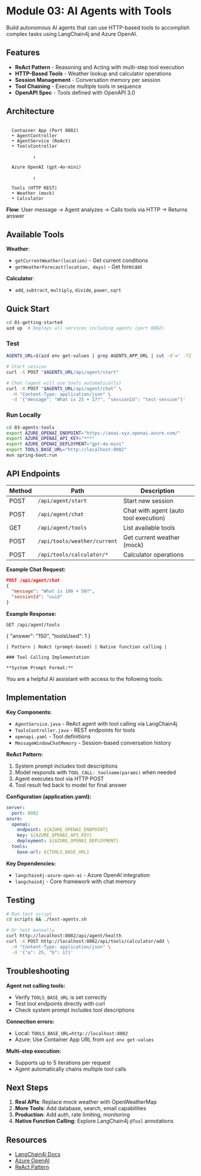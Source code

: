 # Module 03: AI Agents with Tools

Build autonomous AI agents that can use HTTP-based tools to accomplish complex tasks using LangChain4j and Azure OpenAI.

## Features

- **ReAct Pattern** - Reasoning and Acting with multi-step tool execution
- **HTTP-Based Tools** - Weather lookup and calculator operations
- **Session Management** - Conversation memory per session
- **Tool Chaining** - Execute multiple tools in sequence
- **OpenAPI Spec** - Tools defined with OpenAPI 3.0

## Architecture

```

  Container App (Port 8082)      
  • AgentController             
  • AgentService (ReAct)        
  • ToolsController             

          ↓

  Azure OpenAI (gpt-4o-mini)     

          ↓

  Tools (HTTP REST)              
  • Weather (mock)               
  • Calculator                   

```

**Flow**: User message → Agent analyzes → Calls tools via HTTP → Returns answer

## Available Tools

**Weather**:
- `getCurrentWeather(location)` - Get current conditions
- `getWeatherForecast(location, days)` - Get forecast

**Calculator**:
- `add`, `subtract`, `multiply`, `divide`, `power`, `sqrt`

## Quick Start

```bash
cd 01-getting-started
azd up  # Deploys all services including agents (port 8082)
```

### Test

```bash
AGENTS_URL=$(azd env get-values | grep AGENTS_APP_URL | cut -d'=' -f2 | tr -d '"')

# Start session
curl -X POST "$AGENTS_URL/api/agent/start"

# Chat (agent will use tools automatically)
curl -X POST "$AGENTS_URL/api/agent/chat" \
  -H "Content-Type: application/json" \
  -d '{"message": "What is 25 + 17?", "sessionId": "test-session"}'
```

### Run Locally

```bash
cd 03-agents-tools
export AZURE_OPENAI_ENDPOINT="https://aoai-xyz.openai.azure.com/"
export AZURE_OPENAI_API_KEY="***"
export AZURE_OPENAI_DEPLOYMENT="gpt-4o-mini"
export TOOLS_BASE_URL="http://localhost:8082"
mvn spring-boot:run
```


## API Endpoints

| Method | Path | Description |
|--------|------|-------------|
| POST | `/api/agent/start` | Start new session |
| POST | `/api/agent/chat` | Chat with agent (auto tool execution) |
| GET | `/api/agent/tools` | List available tools |
| POST | `/api/tools/weather/current` | Get current weather (mock) |
| POST | `/api/tools/calculator/*` | Calculator operations |

**Example Chat Request:**
```json
POST /api/agent/chat
{
  "message": "What is 100 + 50?",
  "sessionId": "uuid"
}
```

**Example Response:**
```http
GET /api/agent/tools
```
{ "answer": "150", "toolsUsed": 1 }
```
| Pattern | ReAct (prompt-based) | Native function calling |

### Tool Calling Implementation

**System Prompt Format:**
```
You are a helpful AI assistant with access to the following tools:

## Implementation

**Key Components:**
- `AgentService.java` - ReAct agent with tool calling via LangChain4j
- `ToolsController.java` - REST endpoints for tools
- `openapi.yaml` - Tool definitions
- `MessageWindowChatMemory` - Session-based conversation history

**ReAct Pattern:**
1. System prompt includes tool descriptions
2. Model responds with `TOOL_CALL: toolname(params)` when needed
3. Agent executes tool via HTTP POST
4. Tool result fed back to model for final answer

**Configuration (application.yaml):**
```yaml
server:
  port: 8082
azure:
  openai:
    endpoint: ${AZURE_OPENAI_ENDPOINT}
    key: ${AZURE_OPENAI_API_KEY}
    deployment: ${AZURE_OPENAI_DEPLOYMENT}
  tools:
    base-url: ${TOOLS_BASE_URL}
```

**Key Dependencies:**
- `langchain4j-azure-open-ai` - Azure OpenAI integration
- `langchain4j` - Core framework with chat memory

## Testing

```bash
# Run test script
cd scripts && ./test-agents.sh

# Or test manually
curl http://localhost:8082/api/agent/health
curl -X POST http://localhost:8082/api/tools/calculator/add \
  -H "Content-Type: application/json" \
  -d '{"a": 25, "b": 17}'
```

## Troubleshooting

**Agent not calling tools:**
- Verify `TOOLS_BASE_URL` is set correctly
- Test tool endpoints directly with curl
- Check system prompt includes tool descriptions

**Connection errors:**
- Local: `TOOLS_BASE_URL=http://localhost:8082`
- Azure: Use Container App URL from `azd env get-values`

**Multi-step execution:**
- Supports up to 5 iterations per request
- Agent automatically chains multiple tool calls

## Next Steps

1. **Real APIs**: Replace mock weather with OpenWeatherMap
2. **More Tools**: Add database, search, email capabilities
3. **Production**: Add auth, rate limiting, monitoring
4. **Native Function Calling**: Explore LangChain4j `@Tool` annotations

## Resources

- [LangChain4j Docs](https://docs.langchain4j.dev/)
- [Azure OpenAI](https://learn.microsoft.com/azure/ai-services/openai/)
- [ReAct Pattern](https://arxiv.org/abs/2210.03629)